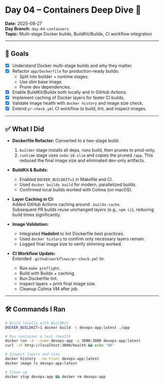 # Day 04 – Containers Deep Dive 🐳

**Date:** 2025-08-27  
**Day Branch:** `day-04-containers`  
**Topic:** Multi-stage Docker builds, BuildKit/Buildx, CI workflow integration

---

## 🎯 Goals

- [x] Understand Docker multi-stage builds and why they matter.
- [x] Refactor `app/Dockerfile` for production-ready builds:
  - Split into builder + runtime stages.
  - Use slim base image.
  - Prune dev dependencies.
- [x] Enable BuildKit/Buildx both locally and in GitHub Actions.
- [x] Implement caching of Docker layers for faster CI builds.
- [x] Validate image health with `docker history` and image size check.
- [x] Extend `pr-check.yml` CI workflow to build, lint, and inspect images.

---

## ✅ What I Did

- **Dockerfile Refactor:**
  Converted to a two-stage build:

  1. `builder` stage installs all deps, runs build, then prunes to prod-only.
  2. `runtime` stage uses `node:18-slim` and copies the pruned `/app`.
     This reduced the final image size and eliminated dev-only artifacts.

- **BuildKit & Buildx:**

  - Enabled `DOCKER_BUILDKIT=1` in Makefile and CI.
  - Used `docker buildx build` for modern, parallelized builds.
  - Confirmed local builds worked with Colima (on macOS).

- **Layer Caching in CI:**  
  Added GitHub Actions caching around `.buildx-cache`.  
  Subsequent PR builds reuse unchanged layers (e.g., `npm ci`), reducing build times significantly.

- **Image Validation:**

  - Integrated **Hadolint** to lint Dockerfile best practices.
  - Used `docker history` to confirm only necessary layers remain.
  - Logged final image size to verify slimming worked.

- **CI Workflow Update:**  
  Extended `.github/workflows/pr-check.yml` to:
  - Run `make preflight`.
  - Build with Buildx + caching.
  - Run Dockerfile lint.
  - Inspect layers + print final image size.
  - Cleanup Colima VM after job.

---

## 🛠 Commands I Ran

```bash
# Build locally with BuildKit
DOCKER_BUILDKIT=1 docker build -t devops-app:latest ./app

# Run container & test /health
docker run -d --name devops-app -p 3000:3000 devops-app:latest
curl -sf http://localhost:3000/health && echo "OK"

# Inspect layers and size
docker history --no-trunc devops-app:latest
docker image ls devops-app:latest

# Clean up
docker stop devops-app && docker rm devops-app
```
